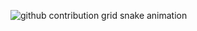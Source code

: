 
![github contribution grid snake animation](https://raw.githubusercontent.com/alishahusain/output/github-contribution-grid-snake-dark.svg#gh-dark-mode-only)
